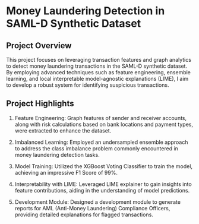 # Money Laundering Detection in SAML-D Synthetic Dataset
## Project Overview

This project focuses on leveraging transaction features and graph analytics to detect money laundering transactions in the SAML-D synthetic dataset. By employing advanced techniques such as feature engineering, ensemble learning, and local interpretable model-agnostic explanations (LIME), I aim to develop a robust system for identifying suspicious transactions.

## Project Highlights

1. Feature Engineering: Graph features of sender and receiver accounts, along with risk calculations based on bank locations and payment types, were extracted to enhance the dataset.

2. Imbalanced Learning: Employed an undersampled ensemble approach to address the class imbalance problem commonly encountered in money laundering detection tasks.

3. Model Training: Utilized the XGBoost Voting Classifier to train the model, achieving an impressive F1 Score of 99%.

4. Interpretability with LIME: Leveraged LIME explainer to gain insights into feature contributions, aiding in the understanding of model predictions.

5. Development Module: Designed a development module to generate reports for AML (Anti-Money Laundering) Compliance Officers, providing detailed explanations for flagged transactions.
